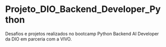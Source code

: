 # Projeto_DIO_Backend_Developer_Python
Desafios e projetos realizados no bootcamp Python Backend AI Developer da DIO em parceria com a VIVO.
